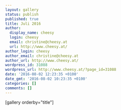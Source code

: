 ```yaml
---
layout: gallery
status: publish
published: true
title: Juli 2016
author:
  display_name: cheesy
  login: cheesy
  email: christine@cheesy.at
  url: http://www.cheesy.at/
author_login: cheesy
author_email: christine@cheesy.at
author_url: http://www.cheesy.at/
wordpress_id: 31088
wordpress_url: http://www.cheesy.at/?page_id=31088
date: '2016-08-02 12:23:35 +0100'
date_gmt: '2016-08-02 10:23:35 +0100'
categories: []
comments: []
---
```

[gallery orderby="title"]
